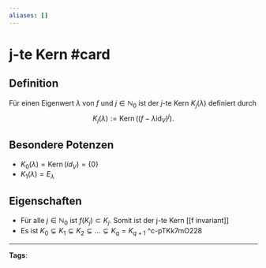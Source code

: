```yaml
---
aliases: []
---
```


# j-te Kern #card
## Definition
Für einen Eigenwert $\lambda$ von $f$ und $j \in \mathbb{N}_{0}$ ist der $j$-te Kern $K_{j}(\lambda)$ definiert durch
$$
K_{j}(\lambda):=\operatorname{Kern}\left(\left(f-\lambda \operatorname{id}_{V}\right)^{j}\right) .
$$
## Besondere Potenzen
- $K_0(\lambda)=\operatorname{Kern}(id_V)=\{0\}$
- $K_1(\lambda)=E_\lambda$
## Eigenschaften
- Für alle $j \in \mathbb{N}_{0}$ ist $f\left(K_{j}\right) \subset K_{j}$. Somit ist der j-te Kern [[f invariant]]
- Es ist $K_{0} \subsetneq K_{1} \subsetneq K_{2} \subsetneq \ldots \subsetneq K_{q}=K_{q+1}$
^c-pTKk7mO228
---
**Tags**: 